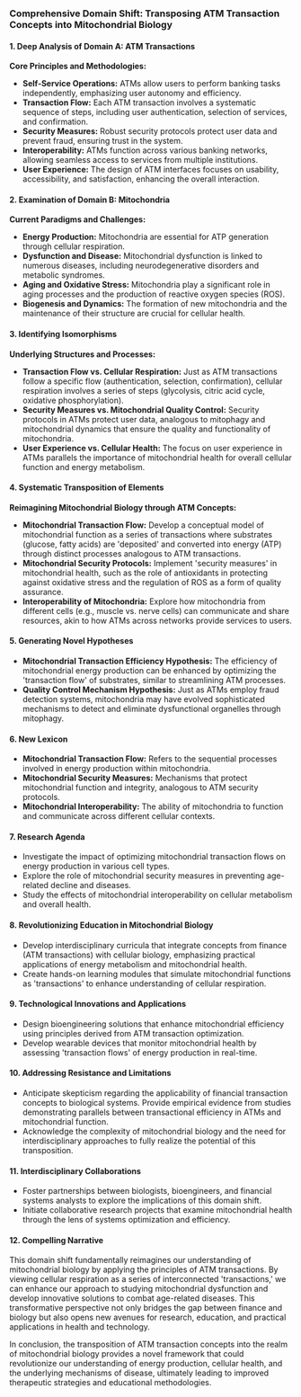 ### Comprehensive Domain Shift: Transposing ATM Transaction Concepts into Mitochondrial Biology

#### 1. Deep Analysis of Domain A: ATM Transactions

**Core Principles and Methodologies:**
- **Self-Service Operations:** ATMs allow users to perform banking tasks independently, emphasizing user autonomy and efficiency.
- **Transaction Flow:** Each ATM transaction involves a systematic sequence of steps, including user authentication, selection of services, and confirmation.
- **Security Measures:** Robust security protocols protect user data and prevent fraud, ensuring trust in the system.
- **Interoperability:** ATMs function across various banking networks, allowing seamless access to services from multiple institutions.
- **User Experience:** The design of ATM interfaces focuses on usability, accessibility, and satisfaction, enhancing the overall interaction.

#### 2. Examination of Domain B: Mitochondria

**Current Paradigms and Challenges:**
- **Energy Production:** Mitochondria are essential for ATP generation through cellular respiration.
- **Dysfunction and Disease:** Mitochondrial dysfunction is linked to numerous diseases, including neurodegenerative disorders and metabolic syndromes.
- **Aging and Oxidative Stress:** Mitochondria play a significant role in aging processes and the production of reactive oxygen species (ROS).
- **Biogenesis and Dynamics:** The formation of new mitochondria and the maintenance of their structure are crucial for cellular health.

#### 3. Identifying Isomorphisms

**Underlying Structures and Processes:**
- **Transaction Flow vs. Cellular Respiration:** Just as ATM transactions follow a specific flow (authentication, selection, confirmation), cellular respiration involves a series of steps (glycolysis, citric acid cycle, oxidative phosphorylation).
- **Security Measures vs. Mitochondrial Quality Control:** Security protocols in ATMs protect user data, analogous to mitophagy and mitochondrial dynamics that ensure the quality and functionality of mitochondria.
- **User Experience vs. Cellular Health:** The focus on user experience in ATMs parallels the importance of mitochondrial health for overall cellular function and energy metabolism.

#### 4. Systematic Transposition of Elements

**Reimagining Mitochondrial Biology through ATM Concepts:**
- **Mitochondrial Transaction Flow:** Develop a conceptual model of mitochondrial function as a series of transactions where substrates (glucose, fatty acids) are 'deposited' and converted into energy (ATP) through distinct processes analogous to ATM transactions.
- **Mitochondrial Security Protocols:** Implement 'security measures' in mitochondrial health, such as the role of antioxidants in protecting against oxidative stress and the regulation of ROS as a form of quality assurance.
- **Interoperability of Mitochondria:** Explore how mitochondria from different cells (e.g., muscle vs. nerve cells) can communicate and share resources, akin to how ATMs across networks provide services to users.

#### 5. Generating Novel Hypotheses

- **Mitochondrial Transaction Efficiency Hypothesis:** The efficiency of mitochondrial energy production can be enhanced by optimizing the 'transaction flow' of substrates, similar to streamlining ATM processes.
- **Quality Control Mechanism Hypothesis:** Just as ATMs employ fraud detection systems, mitochondria may have evolved sophisticated mechanisms to detect and eliminate dysfunctional organelles through mitophagy.

#### 6. New Lexicon

- **Mitochondrial Transaction Flow:** Refers to the sequential processes involved in energy production within mitochondria.
- **Mitochondrial Security Measures:** Mechanisms that protect mitochondrial function and integrity, analogous to ATM security protocols.
- **Mitochondrial Interoperability:** The ability of mitochondria to function and communicate across different cellular contexts.

#### 7. Research Agenda

- Investigate the impact of optimizing mitochondrial transaction flows on energy production in various cell types.
- Explore the role of mitochondrial security measures in preventing age-related decline and diseases.
- Study the effects of mitochondrial interoperability on cellular metabolism and overall health.

#### 8. Revolutionizing Education in Mitochondrial Biology

- Develop interdisciplinary curricula that integrate concepts from finance (ATM transactions) with cellular biology, emphasizing practical applications of energy metabolism and mitochondrial health.
- Create hands-on learning modules that simulate mitochondrial functions as 'transactions' to enhance understanding of cellular respiration.

#### 9. Technological Innovations and Applications

- Design bioengineering solutions that enhance mitochondrial efficiency using principles derived from ATM transaction optimization.
- Develop wearable devices that monitor mitochondrial health by assessing 'transaction flows' of energy production in real-time.

#### 10. Addressing Resistance and Limitations

- Anticipate skepticism regarding the applicability of financial transaction concepts to biological systems. Provide empirical evidence from studies demonstrating parallels between transactional efficiency in ATMs and mitochondrial function.
- Acknowledge the complexity of mitochondrial biology and the need for interdisciplinary approaches to fully realize the potential of this transposition.

#### 11. Interdisciplinary Collaborations

- Foster partnerships between biologists, bioengineers, and financial systems analysts to explore the implications of this domain shift.
- Initiate collaborative research projects that examine mitochondrial health through the lens of systems optimization and efficiency.

#### 12. Compelling Narrative

This domain shift fundamentally reimagines our understanding of mitochondrial biology by applying the principles of ATM transactions. By viewing cellular respiration as a series of interconnected 'transactions,' we can enhance our approach to studying mitochondrial dysfunction and develop innovative solutions to combat age-related diseases. This transformative perspective not only bridges the gap between finance and biology but also opens new avenues for research, education, and practical applications in health and technology. 

In conclusion, the transposition of ATM transaction concepts into the realm of mitochondrial biology provides a novel framework that could revolutionize our understanding of energy production, cellular health, and the underlying mechanisms of disease, ultimately leading to improved therapeutic strategies and educational methodologies.
